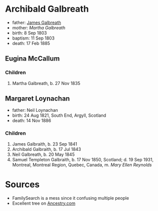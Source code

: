 # Archibald Galbreath

- father: [James Galbreath](galbreath-james-abt-1775.md)
- mother: *Martha Galbreath*
- birth: 8 Sep 1803
- baptism: 11 Sep 1803
- death: 17 Feb 1885

## Eugina McCallum

### Children

1. Martha Galbreath, b. 27 Nov 1835

## Margaret Loynachan

- father: Neil Loynachan
- birth: 24 Aug 1821, South End, Argyll, Scotland
- death: 14 Nov 1886

### Children

1. James Galbraith, b. 23 Sep 1841
2. Archibald Galbraith, b. 17 Jul 1843
3. Neil Galbreath, b. 20 May 1845
4. Samuel Templeton Galbraith, b. 17 Nov 1850, Scotland; d. 19 Sep 1931, Montreal, Montreal Region, Quebec, Canada, m. *Mary Ellen Reynolds*

# Sources

- FamilySearch is a mess since it confusing multiple people
- Excellent tree on [Ancestry.com](https://www.ancestry.com/family-tree/person/tree/5282753/person/130071167317/facts)
